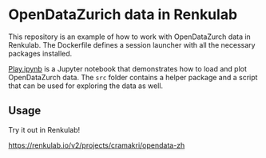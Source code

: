 # OpenDataZurich data in Renkulab

This repository is an example of how to work with OpenDataZurch data in Renkulab. The Dockerfile defines a session launcher with all the necessary packages installed.

[Play.ipynb](Play.ipynb) is a Jupyter notebook that demonstrates how to load and plot OpenDataZurch data. The `src` folder contains a helper package and a script that can be used for exploring the data as well.

## Usage

Try it out in Renkulab!

https://renkulab.io/v2/projects/cramakri/opendata-zh
